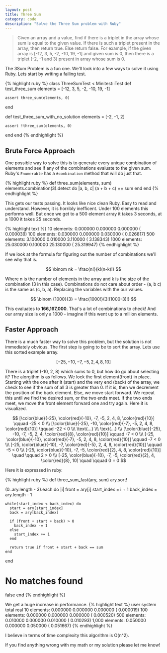 ```yaml
---
layout: post
title: Three Sum
category: code
description: "Solve the Three Sum problem with Ruby"
---
```

> Given an array and a value, find if there is a triplet in the array whose sum
> is equal to the given value. If there is such a triplet present in the array,
> then return true. Else return false. For example, if the given array is [-12,
> 3, 5, -2, -10, 19, -1] and given sum is 0, then there is a triplet (-2, -1
> and 3) present in array whose sum is 0.

The 3Sum Problem is a fun one. We'll look into a few ways to solve it using
Ruby. Lets start by writing a failing test.

{% highlight ruby %}
class ThreeSumTest < Minitest::Test
  def test_three_sum
    elements = [-12, 3, 5, -2, -10, 19, -1]

    assert three_sum(elements, 0)
  end

  def test_three_sum_with_no_solution
    elements = [-2, -1, 2]

    assert !three_sum(elements, 0)
  end
end
{% endhighlight %}

## Brute Force Approach
One possible way to solve this is to generate every unique combination of
elements and see if any of the combinations evaluate to the given sum. Ruby's
`Enumerable` has a `#combination` method that will do just that.

{% highlight ruby %}
def three_sum(elements, sum)
  elements.combination(3).detect do |a, b, c|
    (a + b + c) == sum
  end
end
{% endhighlight %}

This gets our tests passing. It looks like nice clean Ruby. Easy to read and
understand. However, it is horribly inefficent. Under 100 elements this
performs well. But once we get to a 500 element array it takes 3 seconds, at a
1000 it takes 25 seconds.

{% highlight text %}
10 elements:   0.000000    0.000000   0.000000 (  0.000039)
100 elements:  0.030000    0.000000   0.030000 (  0.026817)
500 elements:  3.100000    0.010000   3.110000 (  3.138343)
1000 elements: 25.030000   0.100000  25.130000 ( 25.319947)
{% endhighlight %}

If we look at the formula for figuring out the number of combinations we'll see
why that is.

$$
\binom nk = \frac{n!}{k!(n-k)!}
$$

Where n is the number of elements in the array and k is the size of the
combination (3 in this case). Combinations do not care about order - (a, b c)
is the same as (c, b, a). Replacing the variables with the our values.

$$
\binom {1000}{3} = \frac{1000!}{3!(1000-3)!}
$$


This evaluates to **166,167,000**. That's a lot of combinations to check! And
our array size is only a 1000 - imagine if this went up to a million elements.


## Faster Approach
There is a much faster way to solve this problem, but the solution is not
immediately obvious. The first step is going to be to sort the array. Lets use
this sorted example array.

$$
[-25, -10, -7, -5, 2, 4, 8, 10]
$$

There is a triplet (-10, 2, 8) which sums to 0, but how do go about selecting
it? The alorgithm is as follows.  We lock the first element(front) in place.
Starting with the one after it (start) and the very end (back) of the array, we
check to see if the sum of all 3 is greater than 0. If it is, then we decrement
the position of the back element. Else, we move start forward. We repeat
this until we find the desired sum, or the two ends meet. If the two ends meet,
we move the front element forward one and try again. Here it is visualized.

$$
[\color{blue}{-25}, \color{red}{-10}, -7, -5, 2, 4, 8, \color{red}{10}] \qquad -25 < 0
\\\
[\color{blue}{-25}, -10, \color{red}{-7}, -5, 2, 4, 8, \color{red}{10}] \qquad -22 < 0
\\\
\text{...}
\\\
\text{...}
\\\
[\color{blue}{-25}, -10, -7, -5, 2, 4, \color{red}{8}, \color{red}{10}] \qquad -7 < 0
\\\
[-25, \color{blue}{-10}, \color{red}{-7}, -5, 2, 4, 8, \color{red}{10}] \qquad -7 < 0
\\\
[-25, \color{blue}{-10}, -7, \color{red}{-5}, 2, 4, 8, \color{red}{10}] \qquad -5 < 0
\\\
[-25, \color{blue}{-10}, -7, -5, \color{red}{2}, 4, 8, \color{red}{10}] \quad \qquad 2 > 0
\\\
[-25, \color{blue}{-10}, -7, -5, \color{red}{2}, 4, \color{red}{8}, 10] \quad \qquad 0 = 0
$$

Here it is expressed in ruby:

{% highlight ruby %}
def three_sum_fast(ary, sum)
  ary.sort!

  (0..ary.length - 3).each do |i|
    front = ary[i]
    start_index = i + 1
    back_index = ary.length - 1

    while(start_index < back_index) do
      start = ary[start_index]
      back = ary[back_index]

      if (front + start + back) > 0
        back_index -= 1
      else
        start_index += 1
      end

      return true if front + start + back == sum
    end
  end

  # No matches found
  false
end
{% endhighlight %}


We get a huge increase in performance.
{% highlight text %}
user             system     total      real
10 elements:     0.000000   0.000000   0.000000 (  0.000019)
100 elements:    0.000000   0.000000   0.000000 (  0.000520)
500 elements:    0.010000   0.000000   0.010000 (  0.010293)
1,000 elements:  0.050000   0.000000   0.050000 (  0.051667)
{% endhighlight %}

I believe in terms of time complexity this algorithm is O(n^2).

If you find anything wrong with my math or my solution please let me know!
